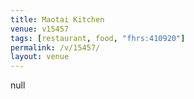 ```yaml
---
title: Maotai Kitchen
venue: v15457
tags: [restaurant, food, "fhrs:410920"]
permalink: /v/15457/
layout: venue
---
```

null
